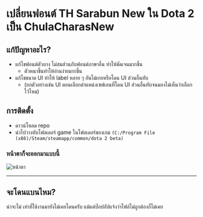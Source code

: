 # เปลี่ยนฟอนต์ TH Sarabun New ใน Dota 2 เป็น ChulaCharasNew
## แก้ปัญหาอะไร?
- แก้ไขฟอนต์ตัวบาง ไม่สมส่วนกับฟอนต์ภาษาอื่น ทำให้ชัดเจนมากขึ้น
  - ตัวหนาขึ้นทำให้อ่านง่ายมากขึ้น 
- แก้ไขขนาด UI ทำให้ label หลาย ๆ อันไม่เกยหรือโดน UI ส่วนอื่นทับ
  - (ยกตัวอย่างเช่น UI ตอนเลือกตำแหน่งเซฟเลนที่โดน UI ส่วนอื่นทับจนมองไม่เห็นว่าเลือกไว้ไหม)

## การติดตั้ง
- ดาวน์โหลด repo 
- นำไปวางทับโฟลเดอร์ game ในโฟลเดอร์ของเกม `(C:/Program File (x86)/Steam/steamapp/common/dota 2 beta)`

### หน้าตาก็จะออกมาแบบนี้

![หน้าตา](https://imgur.com/BumclSG.png)

---

## จะโดนแบนไหม?
น่าจะไม่ เท่าที่ใช้งานมายังไม่เคยโดนครับ แม้แต่ป๊อปอัปแจ้งว่าไฟล์ไม่ถูกต้องก็ไม่เคย

